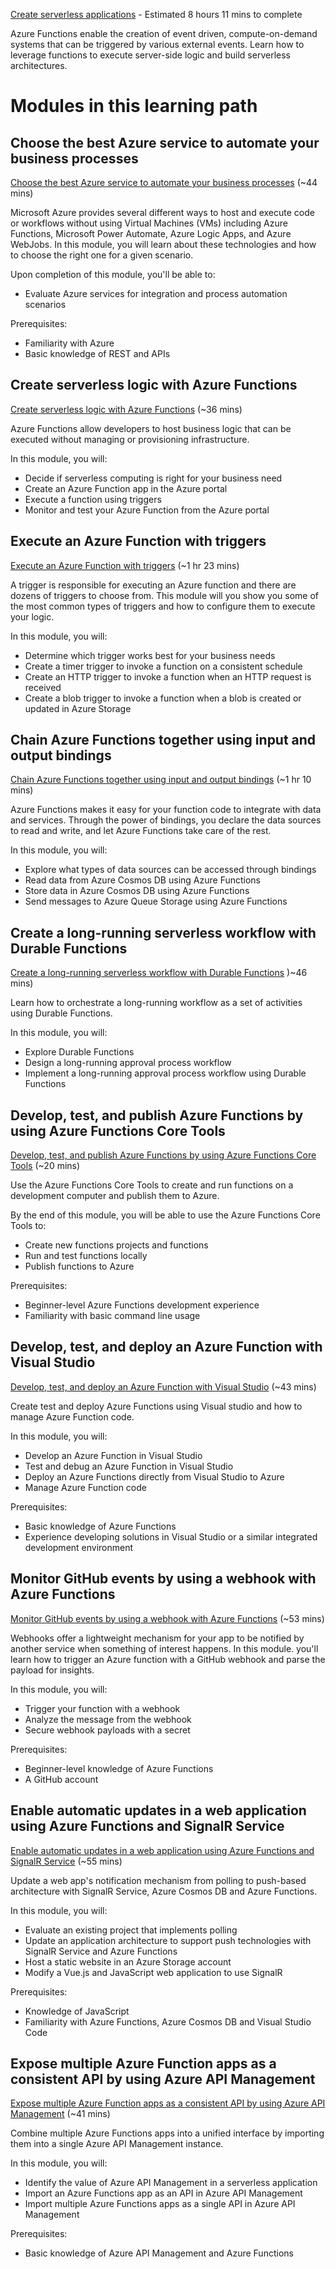 [Create serverless applications](https://docs.microsoft.com/en-us/learn/paths/create-serverless-applications/) - Estimated 8 hours 11 mins to complete

Azure Functions enable the creation of event driven, compute-on-demand systems that can be triggered by various external events. Learn how to leverage functions to execute server-side logic and build serverless architectures.

# Modules in this learning path

## Choose the best Azure service to automate your business processes

[Choose the best Azure service to automate your business processes](https://docs.microsoft.com/en-us/learn/modules/choose-azure-service-to-integrate-and-automate-business-processes/) (~44 mins)

Microsoft Azure provides several different ways to host and execute code or workflows without using Virtual Machines (VMs) including Azure Functions, Microsoft Power Automate, Azure Logic Apps, and Azure WebJobs. In this module, you will learn about these technologies and how to choose the right one for a given scenario.

Upon completion of this module, you'll be able to:

- Evaluate Azure services for integration and process automation scenarios

Prerequisites:

- Familiarity with Azure
- Basic knowledge of REST and APIs

## Create serverless logic with Azure Functions

[Create serverless logic with Azure Functions](https://docs.microsoft.com/en-us/learn/modules/create-serverless-logic-with-azure-functions/) (~36 mins)

Azure Functions allow developers to host business logic that can be executed without managing or provisioning infrastructure.

In this module, you will:

- Decide if serverless computing is right for your business need
- Create an Azure Function app in the Azure portal
- Execute a function using triggers
- Monitor and test your Azure Function from the Azure portal

## Execute an Azure Function with triggers

[Execute an Azure Function with triggers](https://docs.microsoft.com/en-us/learn/modules/execute-azure-function-with-triggers/) (~1 hr 23 mins)

A trigger is responsible for executing an Azure function and there are dozens of triggers to choose from. This module will you show you some of the most common types of triggers and how to configure them to execute your logic.

In this module, you will:

- Determine which trigger works best for your business needs
- Create a timer trigger to invoke a function on a consistent schedule
- Create an HTTP trigger to invoke a function when an HTTP request is received
- Create a blob trigger to invoke a function when a blob is created or updated in Azure Storage

## Chain Azure Functions together using input and output bindings

[Chain Azure Functions together using input and output bindings](https://docs.microsoft.com/en-us/learn/modules/chain-azure-functions-data-using-bindings/) (~1 hr 10 mins)

Azure Functions makes it easy for your function code to integrate with data and services. Through the power of bindings, you declare the data sources to read and write, and let Azure Functions take care of the rest.

In this module, you will:

- Explore what types of data sources can be accessed through bindings
- Read data from Azure Cosmos DB using Azure Functions
- Store data in Azure Cosmos DB using Azure Functions
- Send messages to Azure Queue Storage using Azure Functions

## Create a long-running serverless workflow with Durable Functions

[Create a long-running serverless workflow with Durable Functions](https://docs.microsoft.com/en-us/learn/modules/create-long-running-serverless-workflow-with-durable-functions/) )~46 mins)

Learn how to orchestrate a long-running workflow as a set of activities using Durable Functions.

In this module, you will:

- Explore Durable Functions
- Design a long-running approval process workflow
- Implement a long-running approval process workflow using Durable Functions

## Develop, test, and publish Azure Functions by using Azure Functions Core Tools

[Develop, test, and publish Azure Functions by using Azure Functions Core Tools](https://docs.microsoft.com/en-us/learn/modules/develop-test-deploy-azure-functions-with-core-tools/) (~20 mins)

Use the Azure Functions Core Tools to create and run functions on a development computer and publish them to Azure.

By the end of this module, you will be able to use the Azure Functions Core Tools to:

- Create new functions projects and functions
- Run and test functions locally
- Publish functions to Azure

Prerequisites:

- Beginner-level Azure Functions development experience
- Familiarity with basic command line usage

## Develop, test, and deploy an Azure Function with Visual Studio

[Develop, test, and deploy an Azure Function with Visual Studio](https://docs.microsoft.com/en-us/learn/modules/develop-test-deploy-azure-functions-with-visual-studio/) (~43 mins)

Create test and deploy Azure Functions using Visual studio and how to manage Azure Function code.

In this module, you will:

- Develop an Azure Function in Visual Studio
- Test and debug an Azure Function in Visual Studio
- Deploy an Azure Functions directly from Visual Studio to Azure
- Manage Azure Function code

Prerequisites:

- Basic knowledge of Azure Functions
- Experience developing solutions in Visual Studio or a similar integrated development environment

## Monitor GitHub events by using a webhook with Azure Functions

[Monitor GitHub events by using a webhook with Azure Functions](https://docs.microsoft.com/en-us/learn/modules/monitor-github-events-with-a-function-triggered-by-a-webhook/) (~53 mins)

Webhooks offer a lightweight mechanism for your app to be notified by another service when something of interest happens. In this module. you'll learn how to trigger an Azure function with a GitHub webhook and parse the payload for insights.

In this module, you will:

- Trigger your function with a webhook
- Analyze the message from the webhook
- Secure webhook payloads with a secret

Prerequisites:

- Beginner-level knowledge of Azure Functions
- A GitHub account

## Enable automatic updates in a web application using Azure Functions and SignalR Service

[Enable automatic updates in a web application using Azure Functions and SignalR Service](https://docs.microsoft.com/en-us/learn/modules/automatic-update-of-a-webapp-using-azure-functions-and-signalr/) (~55 mins)

Update a web app's notification mechanism from polling to push-based architecture with SignalR Service, Azure Cosmos DB and Azure Functions.

In this module, you will:

- Evaluate an existing project that implements polling
- Update an application architecture to support push technologies with SignalR Service and Azure Functions
- Host a static website in an Azure Storage account
- Modify a Vue.js and JavaScript web application to use SignalR

Prerequisites:

- Knowledge of JavaScript
- Familiarity with Azure Functions, Azure Cosmos DB and Visual Studio Code

## Expose multiple Azure Function apps as a consistent API by using Azure API Management

[Expose multiple Azure Function apps as a consistent API by using Azure API Management](https://docs.microsoft.com/en-us/learn/modules/build-serverless-api-with-functions-api-management/) (~41 mins)

Combine multiple Azure Functions apps into a unified interface by importing them into a single Azure API Management instance.

In this module, you will:

- Identify the value of Azure API Management in a serverless application
- Import an Azure Functions app as an API in Azure API Management
- Import multiple Azure Functions apps as a single API in Azure API Management

Prerequisites:

- Basic knowledge of Azure API Management and Azure Functions

